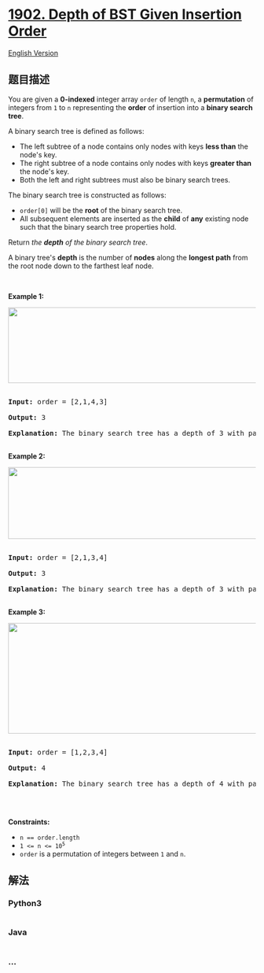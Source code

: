 # [1902. Depth of BST Given Insertion Order](https://leetcode-cn.com/problems/depth-of-bst-given-insertion-order)

[English Version](https://github.com/yanglr/leetcode-ac/blob/master/assets/1900-1999/1902.Depth%20of%20BST%20Given%20Insertion%20Order/README_EN.md)

## 题目描述

<!-- 这里写题目描述 -->

<p>You are given a <strong>0-indexed</strong> integer array <code>order</code> of length <code>n</code>, a <strong>permutation</strong> of integers from <code>1</code> to <code>n</code> representing the <strong>order</strong> of insertion into a <strong>binary search tree</strong>.</p>



<p>A binary search tree is defined as follows:</p>



<ul>
	<li>The left subtree of a node contains only nodes with keys <strong>less than</strong> the node&#39;s key.</li>
	<li>The right subtree of a node contains only nodes with keys <strong>greater than</strong> the node&#39;s key.</li>
	<li>Both the left and right subtrees must also be binary search trees.</li>
</ul>



<p>The binary search tree is constructed as follows:</p>



<ul>
	<li><code>order[0]</code> will be the <strong>root</strong> of the binary search tree.</li>
	<li>All subsequent elements are inserted as the <strong>child</strong> of <strong>any</strong> existing node such that the binary search tree properties hold.</li>
</ul>



<p>Return <em>the <strong>depth</strong> of the binary search tree</em>.</p>



<p>A binary tree&#39;s <strong>depth</strong> is the number of <strong>nodes</strong> along the <strong>longest path</strong> from the root node down to the farthest leaf node.</p>



<p>&nbsp;</p>

<p><strong>Example 1:</strong></p>

<img alt="" src="https://cdn.jsdelivr.net/gh/yanglr/leetcode-ac@master/assets/1900-1999/1902.Depth%20of%20BST%20Given%20Insertion%20Order/images/1.png" style="width: 624px; height: 154px;" />

<pre>

<strong>Input:</strong> order = [2,1,4,3]

<strong>Output:</strong> 3

<strong>Explanation: </strong>The binary search tree has a depth of 3 with path 2-&gt;3-&gt;4.

</pre>



<p><strong>Example 2:</strong></p>

<img alt="" src="https://cdn.jsdelivr.net/gh/yanglr/leetcode-ac@master/assets/1900-1999/1902.Depth%20of%20BST%20Given%20Insertion%20Order/images/2.png" style="width: 624px; height: 146px;" />

<pre>

<strong>Input:</strong> order = [2,1,3,4]

<strong>Output:</strong> 3

<strong>Explanation: </strong>The binary search tree has a depth of 3 with path 2-&gt;3-&gt;4.

</pre>



<p><strong>Example 3:</strong></p>

<img alt="" src="https://cdn.jsdelivr.net/gh/yanglr/leetcode-ac@master/assets/1900-1999/1902.Depth%20of%20BST%20Given%20Insertion%20Order/images/3.png" style="width: 624px; height: 225px;" />

<pre>

<strong>Input:</strong> order = [1,2,3,4]

<strong>Output:</strong> 4

<strong>Explanation: </strong>The binary search tree has a depth of 4 with path 1-&gt;2-&gt;3-&gt;4.

</pre>



<p>&nbsp;</p>

<p><strong>Constraints:</strong></p>



<ul>
	<li><code>n == order.length</code></li>
	<li><code>1 &lt;= n &lt;= 10<sup>5</sup></code></li>
	<li><code>order</code> is a permutation of integers between <code>1</code> and <code>n</code>.</li>
</ul>

## 解法

<!-- 这里可写通用的实现逻辑 -->

<!-- tabs:start -->

### **Python3**

<!-- 这里可写当前语言的特殊实现逻辑 -->

```python

```

### **Java**

<!-- 这里可写当前语言的特殊实现逻辑 -->

```java

```

### **...**

```

```

<!-- tabs:end -->
